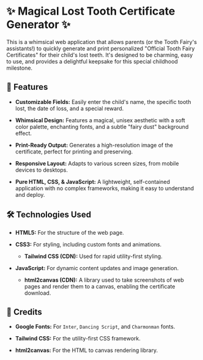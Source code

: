 # ✨ Magical Lost Tooth Certificate Generator ✨

This is a whimsical web application that allows parents (or the Tooth Fairy's assistants!) to quickly generate and print personalized "Official Tooth Fairy Certificates" for their child's lost teeth. It's designed to be charming, easy to use, and provides a delightful keepsake for this special childhood milestone.

## 🌟 Features

* **Customizable Fields:** Easily enter the child's name, the specific tooth lost, the date of loss, and a special reward.

* **Whimsical Design:** Features a magical, unisex aesthetic with a soft color palette, enchanting fonts, and a subtle "fairy dust" background effect.

* **Print-Ready Output:** Generates a high-resolution image of the certificate, perfect for printing and preserving.

* **Responsive Layout:** Adapts to various screen sizes, from mobile devices to desktops.

* **Pure HTML, CSS, & JavaScript:** A lightweight, self-contained application with no complex frameworks, making it easy to understand and deploy.


## 🛠️ Technologies Used

* **HTML5:** For the structure of the web page.

* **CSS3:** For styling, including custom fonts and animations.

  * **Tailwind CSS (CDN):** Used for rapid utility-first styling.

* **JavaScript:** For dynamic content updates and image generation.

  * **html2canvas (CDN):** A library used to take screenshots of web pages and render them to a canvas, enabling the certificate download.

## 🙏 Credits

* **Google Fonts:** For `Inter`, `Dancing Script`, and `Charmonman` fonts.

* **Tailwind CSS:** For the utility-first CSS framework.

* **html2canvas:** For the HTML to canvas rendering library.